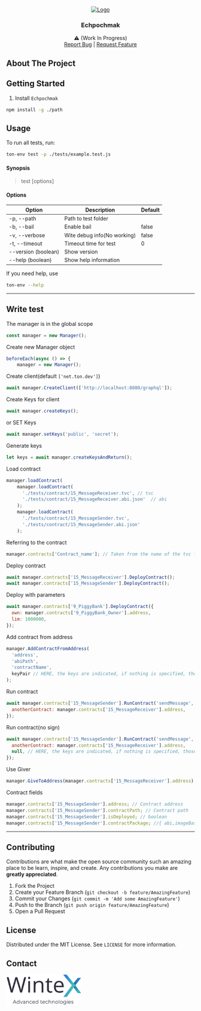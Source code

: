 <!-- PROJECT LOGO -->
<br />
<p align="center">
  <a href="https://gitlab.wintex.pro/ton/environment">
    <img src="https://i.imgur.com/PLFUcbp.jpg" alt="Logo" width="300" height="300">
  </a>

  <h3 align="center">Echpochmak</h3>

  <p align="center">
    ⚠️ (Work In Progress)
    <br />
    <a href="https://gitlab.wintex.pro/ton/environment/-/issues">Report Bug</a> |
    <a href="https://gitlab.wintex.pro/ton/environment/-/issues">Request Feature</a>
    <br />
  </p>

</p>

<!-- ABOUT THE PROJECT -->

## About The Project

<!-- GETTING STARTED -->

## Getting Started

1. Install `Echpochmak`

```sh
npm install -g ./path
```

<!-- USAGE EXAMPLES -->

## Usage

To run all tests, run:

```sh
ton-env test -p ./tests/example.test.js
```

#### Synopsis

> test [options]

#### Options

| Option              | Description                 | Default |
| ------------------- | --------------------------- | ------- |
| -p, --path          | Path to test folder         |         |
| -b, --bail          | Enable bail                 | false   |
| -v, --verbose       | Wite debug info(No working) | false   |
| -t, --timeout       | Timeout time for test       | 0       |
| --version (boolean) | Show version                |         |
| --help (boolean)    | Show help information       |         |

If you need help, use

```sh
ton-env --help
```

---

## Write test

The manager is in the global scope

```js
const manager = new Manager();
```

Create new Manager object

```js
beforeEach(async () => {
    manager = new Manager();
```

Create client(default `['net.ton.dev']`)

```js
await manager.CreateClient(['http://localhost:8080/graphql']);
```

Create Keys for client

```js
await manager.createKeys();
```

or SET Keys

```js
await manager.setKeys('public', 'secret');
```

Generate keys

```js
let keys = await manager.createKeysAndReturn();
```

Load contract

```js
manager.loadContract(
    manager.loadContract(
      './tests/contract/15_MessageReceiver.tvc', // tvc
      './tests/contract/15_MessageReceiver.abi.json'  // abi
    );
    manager.loadContract(
      './tests/contract/15_MessageSender.tvc',
      './tests/contract/15_MessageSender.abi.json'
    );
```

Referring to the contract

```js
manager.contracts['Contract_name']; // Taken from the name of the tvc file without extension
```

Deploy contract

```js
await manager.contracts['15_MessageReceiver'].DeployContract();
await manager.contracts['15_MessageSender'].DeployContract();
```

Deploy with parameters

```js
await manager.contracts['9_PiggyBank'].DeployContract({
  own: manager.contracts['9_PiggyBank_Owner'].address,
  lim: 1000000,
});
```

Add contract from address

```js
manager.AddContractFromAddress(
  'address',
  'abiPath',
  'contractName',
  keyPair // HERE, the keys are indicated, if nothing is specified, those inside the contract object are used
);
```

Run contract

```js
await manager.contracts['15_MessageSender'].RunContract('sendMessage', {
  anotherContract: manager.contracts['15_MessageReceiver'].address,
});
```

Run contract(no sign)

```js
await manager.contracts['15_MessageSender'].RunContract('sendMessage', {
  anotherContract: manager.contracts['15_MessageReceiver'].address,
  null, // HERE, the keys are indicated, if nothing is specified, those inside the contract object are used (see below)
});
```

Use Giver

```js
manager.GiveToAddress(manager.contracts['15_MessageReceiver'].address); // give 1000000000000000 gram
```

Contract fields

```js
manager.contracts['15_MessageSender'].address; // Contract address
manager.contracts['15_MessageSender'].contractPath; // Contract path
manager.contracts['15_MessageSender'].isDeployed; // boolean
manager.contracts['15_MessageSender'].contractPackage; //{ abi,imageBase64 }
```

---

<!-- ROADMAP -->

<!-- CONTRIBUTING -->

## Contributing

Contributions are what make the open source community such an amazing place to be learn, inspire, and create. Any contributions you make are **greatly appreciated**.

1. Fork the Project
2. Create your Feature Branch (`git checkout -b feature/AmazingFeature`)
3. Commit your Changes (`git commit -m 'Add some AmazingFeature'`)
4. Push to the Branch (`git push origin feature/AmazingFeature`)
5. Open a Pull Request

<!-- LICENSE -->

## License

Distributed under the MIT License. See `LICENSE` for more information.

<!-- CONTACT -->

## Contact

<a href="http://wintex.pro/" target="_blank">
  <img src="https://github.com/halva-suite/assets/blob/master/wintex.png?raw=true" width="200" />
</a>

<!-- MARKDOWN LINKS & IMAGES -->
<!-- https://www.markdownguide.org/basic-syntax/#reference-style-links -->

